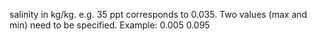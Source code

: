 

salinity in kg/kg. e.g. 35 ppt corresponds to 0.035. Two values (max and min) need to be specified. 
Example:
<salinity> 0.005 0.095 </salinity>
